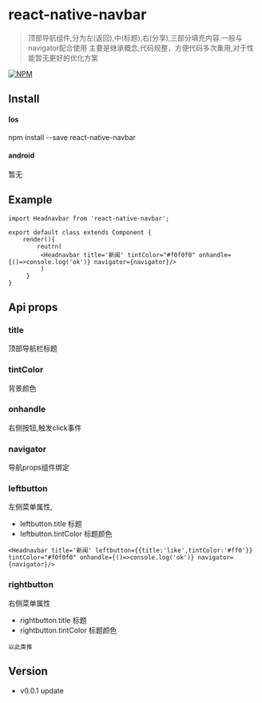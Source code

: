 # react-native-navbar

> 顶部导航组件,分为左(返回),中(标题),右(分享),三部分填充内容.一般与navigator配合使用
> 主要是继承概念,代码规整，方便代码多次重用,对于性能暂无更好的优化方案

[![NPM](https://nodei.co/npm/react-native-navbar.png)](https://nodei.co/npm/react-native-navbar/)

## Install
#### Ios
npm install --save react-native-navbar
#### android
暂无

## Example

```
import Headnavbar from 'react-native-navbar';

export default class extends Component {
    render(){
        reutrn(
         <Headnavbar title='新闻' tintColor="#f0f0f0" onhandle={()=>console.log('ok')} navigator={navigator}/>
         )
     }
}
```

## Api props

### title
顶部导航栏标题

### tintColor
背景颜色

### onhandle
右侧按钮,触发click事件

### navigator
导航props组件绑定

### leftbutton
左侧菜单属性,
- leftbutton.title 标题
- leftbutton.tintColor 标题颜色

```
<Headnavbar title='新闻' leftbutton={{title:'like',tintColor:'#ff0'}} tintColor="#f0f0f0" onhandle={()=>console.log('ok')} navigator={navigator}/>
```

### rightbutton
右侧菜单属性
- rightbutton.title 标题
- rightbutton.tintColor 标题颜色
```
以此类推
```

## Version

- v0.0.1 update
